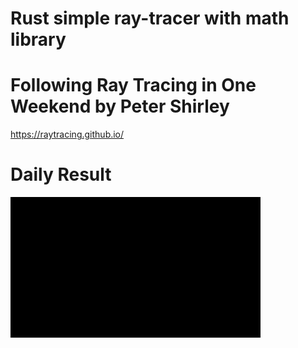 # Rust simple ray-tracer with math library
Following Ray Tracing in One Weekend by Peter Shirley
===
https://raytracing.github.io/

Daily Result
===
![result](./result/2020-11-30.png)